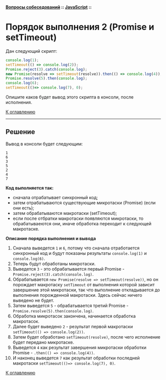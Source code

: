 **[Вопросы собеседований](../../README.md#tasks) :: [JavaScript](../../README.md#tasks-javascript) ::**
# Порядок выполнения 2 (Promise и setTimeout)

Дан следующий скрипт:
```javascript
console.log(1);
setTimeout(() => console.log(2));
Promise.reject(3).catch(console.log);
new Promise(resolve => setTimeout(resolve)).then(() => console.log(4));
Promise.resolve(5).then(console.log);
console.log(6);
setTimeout(()=> console.log(7), 0);
```
Опишите каков будет вывод этого скрипта в консоли, после исполнения.

[К оглавлению](../README.md#tasks-javascript)

---

## Решение
Вывод в консоли будет следующим:
```
1
6
3
5
2
4
7
```
**Код выполняется так:**
- сначала отрабатывает синхронный код;
- затем отрабатываются существующие микротаски (Promise) (если они есть);
- затем обрабатываются макротаски (setTimeout);
- если после отбратки макротаски появляются микротаски, то обрабатываеются они, иначе обработка переходит к следующей макротаске.

**Описание порядка выполнения и вывода**
1. Сначала выведется `1` и `6`, потому что сначала отработается синхронный код и будут показаны результаты `console.log(1)` и `console.log(6)`.
1. Теперь будут обработаны микротаски.
1. Выведется `3` - это обрабатывается первый Promise - `Promise.reject(3).catch(console.log)`.
1. Обрабатывается `new Promise(resolve => setTimeout(resolve))`, но он порождает макротаску `setTimeout` от выполнения которой зависит завершение этой микротаски, так что выполнение откладывается до выполнения порожденной макротаски. Здесь сейчас ничего выведено не будет.
1. Затем выведется `5` - обрабатывается третий Promise - `Promise.resolve(5).then(console.log)`.
1. Обработка микротасок закончена, начинается обработка макротасок.
1. Далее будет выведено `2` - результат первой макротаски `setTimeout(() => console.log(2))`.
1. Затем будет обработано `setTimeout(resolve)`, после чего исполнение будет передано микротаске.
1. Выведется `4` как результат завершения микротаски обработки Promise - `.then(() => console.log(4))`.
1. И наконец выведется `7` как результат обработки последней макротаски `setTimeout(()=> console.log(7), 0)`.

[К оглавлению](../README.md#tasks-javascript)
